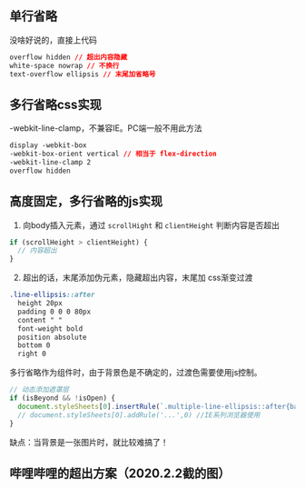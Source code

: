 ## 单行省略

没啥好说的，直接上代码
  ```css
  overflow hidden // 超出内容隐藏
  white-space nowrap // 不换行
  text-overflow ellipsis // 末尾加省略号
  ```

## 多行省略css实现

-webkit-line-clamp，不兼容IE。PC端一般不用此方法

  ```css
  display -webkit-box
  -webkit-box-orient vertical // 相当于 flex-direction
  -webkit-line-clamp 2
  overflow hidden
  ```

## 高度固定，多行省略的js实现

1. 向body插入元素，通过 `scrollHight` 和 `clientHeight` 判断内容是否超出
```js
if (scrollHeight > clientHeight) {
  // 内容超出
}
```
2. 超出的话，末尾添加伪元素，隐藏超出内容，末尾加 css渐变过渡
```css
.line-ellipsis::after
  height 20px
  padding 0 0 0 80px
  content " "
  font-weight bold
  position absolute
  bottom 0
  right 0
```
多行省略作为组件时，由于背景色是不确定的，过渡色需要使用js控制。
```js
// 动态添加遮罩层
if (isBeyond && !isOpen) {
  document.styleSheets[0].insertRule(`.multiple-line-ellipsis::after{background: linear-gradient(to right, transparent, ${bgColor})}`,0) //chrome,firefox等非IE浏览器使用
  // document.styleSheets[0].addRule('...',0) //IE系列浏览器使用
}
```

缺点：当背景是一张图片时，就比较难搞了！

## 哔哩哔哩的超出方案（2020.2.2截的图）
